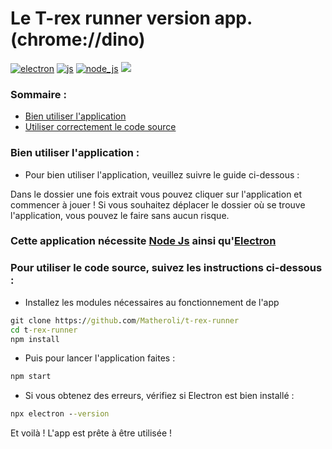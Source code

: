 # Le T-rex runner version app. (chrome://dino)
<p>
  <a href="https://electronjs.org"><img alt="electron" src="https://img.shields.io/badge/-Electron-47848F?style=flat-square&logo=electron&logoColor=black" /></a>
  <a href="https://developer.mozilla.org/docs/Web/JavaScript"><img alt="js" src="https://img.shields.io/badge/-JavaScript-FFEE00?style=flat-square&logo=javascript&logoColor=black" /></a>
  <a href="https://nodejs.org"><img alt="node_js" src="https://img.shields.io/badge/-JavaScript-FFEE00?style=flat-square&logo=nodejs&logoColor=black" /></a>
  <a href="https://github.com/Matheroli/t-rex-runner/releases"><img src="https://img.shields.io/github/downloads/Matheroli/t-rex-runner/total?color=green&style=plastic"></a>
</p>

### Sommaire :
- <a href="#bien-utiliser-lapplication-">Bien utiliser l'application</a>
- <a href="#cette-application-n%C3%A9cessite-electron-ainsi-que-node-js">Utiliser correctement le code source</a>

  
### Bien utiliser l'application :

- Pour bien utiliser l'application, veuillez suivre le guide ci-dessous :

Dans le dossier une fois extrait vous pouvez cliquer sur l'application et commencer à jouer ! 
Si vous souhaitez déplacer le dossier où se trouve l'application, vous pouvez le faire sans aucun risque.

### Cette application nécessite <a href="https://nodejs.org/fr">Node Js</a> ainsi qu'<a href="https://electronjs.org">Electron</a>

### Pour utiliser le code source, suivez les instructions ci-dessous :

 - Installez les modules nécessaires au fonctionnement de l'app

```cmd
git clone https://github.com/Matheroli/t-rex-runner
cd t-rex-runner
npm install
```

- Puis pour lancer l'application faites :

```cmd
npm start
```

- Si vous obtenez des erreurs, vérifiez si Electron est bien installé :

```cmd
npx electron --version
```

Et voilà ! L'app est prête à être utilisée !

